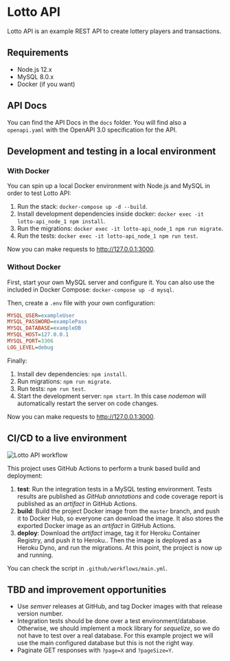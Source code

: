 # Lotto API

Lotto API is an example REST API to create lottery players and transactions.

## Requirements

- Node.js 12.x
- MySQL 8.0.x
- Docker (if you want)

## API Docs

You can find the API Docs in the `docs` folder. You will find also a `openapi.yaml` with the OpenAPI 3.0 specification for the API.

## Development and testing in a local environment

### With Docker

You can spin up a local Docker environment with Node.js and MySQL in order to test Lotto API:

1. Run the stack: `docker-compose up -d --build`.
2. Install development dependencies inside docker: `docker exec -it lotto-api_node_1 npm install`.
3. Run the migrations: `docker exec -it lotto-api_node_1 npm run migrate`.
4. Run the tests: `docker exec -it lotto-api_node_1 npm run test`.

Now you can make requests to <http://127.0.0.1:3000>.

### Without Docker

First, start your own MySQL server and configure it. You can also use the included in Docker Compose: `docker-compose up -d mysql`.

Then, create a `.env` file with your own configuration:

```ini
MYSQL_USER=exampleUser
MYSQL_PASSWORD=examplePass
MYSQL_DATABASE=exampleDB
MYSQL_HOST=127.0.0.1
MYSQL_PORT=3306
LOG_LEVEL=debug
```

Finally:

1. Install dev dependencies: `npm install`.
2. Run migrations: `npm run migrate`.
3. Run tests: `npm run test`.
4. Start the development server: `npm start`. In this case *nodemon* will automatically restart the server on code changes.

Now you can make requests to <http://127.0.0.1:3000>.

## CI/CD to a live environment

![Lotto API workflow](https://github.com/membrive/lotto-api/workflows/Lotto%20API%20workflow/badge.svg)

This project uses GitHub Actions to perform a trunk based build and deployment:

1. **test**: Run the integration tests in a MySQL testing environment. Tests results are published as *GitHub annotations* and code coverage report is published as an *artifact* in GitHub Actions.
2. **build**: Build the project Docker image from the `master` branch, and push it to Docker Hub, so everyone can download the image. It also stores the exported Docker image as an *artifact* in GitHub Actions.
3. **deploy**: Download the *artifact* image, tag it for Heroku Container Registry, and push it to Heroku.. Then the image is deployed as a Heroku Dyno, and run the migrations. At this point, the project is now up and running.

You can check the script in `.github/workflows/main.yml`.

## TBD and improvement opportunities

- Use *semver* releases at GitHub, and tag Docker images with that release version number.
- Integration tests should be done over a test environment/database. Otherwise, we should implement a mock library for *sequelize*, so we do not have to test over a real database. For this example project we will use the main configured database but this is not the right way.
- Paginate GET responses with `?page=X` and `?pageSize=Y`.
